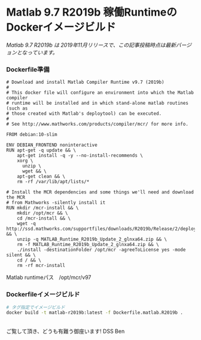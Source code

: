 # Matlab 9.7 R2019b 稼働RuntimeのDockerイメージビルド

*Matlab 9.7 R2019b は 2019年11月リリースで、この記事投稿時点は最新バージョンとなっています。*


### Dockerfile準備

```sh:Dockerfile.matlab.R2019b
# Download and install Matlab Compiler Runtime v9.7 (2019b)
#
# This docker file will configure an environment into which the Matlab compiler
# runtime will be installed and in which stand-alone matlab routines (such as
# those created with Matlab's deploytool) can be executed.
#
# See http://www.mathworks.com/products/compiler/mcr/ for more info.

FROM debian:10-slim

ENV DEBIAN_FRONTEND noninteractive
RUN apt-get -q update && \
    apt-get install -q -y --no-install-recommends \
    xorg \
      unzip \
      wget && \
    apt-get clean && \
    rm -rf /var/lib/apt/lists/*
    
# Install the MCR dependencies and some things we'll need and download the MCR
# from Mathworks -silently install it
RUN mkdir /mcr-install && \
    mkdir /opt/mcr && \
    cd /mcr-install && \
    wget -q http://ssd.mathworks.com/supportfiles/downloads/R2019b/Release/2/deployment_files/installer/complete/glnxa64/MATLAB_Runtime_R2019b_Update_2_glnxa64.zip && \
    unzip -q MATLAB_Runtime_R2019b_Update_2_glnxa64.zip && \
    rm -f MATLAB_Runtime_R2019b_Update_2_glnxa64.zip && \
    ./install -destinationFolder /opt/mcr -agreeToLicense yes -mode silent && \
    cd / && \
    rm -rf mcr-install
```

Matlab runtimeパス　/opt/mcr/v97

### Dockerfileイメージビルド

```sh
# タグ指定でイメージビルド
docker build -t matlab-r2019b:latest -f Dockerfile.matlab.R2019b .
```

<br>
ご覧して頂き、どうも有難う御座います!
DSS Ben